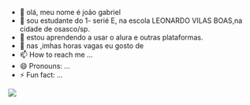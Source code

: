 - 👋 olá, meu nome é joão gabriel 
- 👀 sou estudante do 1- serié E, na escola LEONARDO VILAS BOAS,na cidade de osasco/sp.
- 🌱 estou aprendendo a usar o alura e outras plataformas.
- 💞️ nas ,imhas horas vagas eu gosto de 
- 📫 How to reach me ...
- 😄 Pronouns: ...
- ⚡ Fun fact: ...

<!---
1204200/1204200 is a ✨ special ✨ repository because its `README.md` (this file) appears on your GitHub profile.
You can click the Preview link to take a look at your changes.
--->
![](https://media1.tenor.com/m/-QBypo9s-9kAAAAC/esparta.gif)
